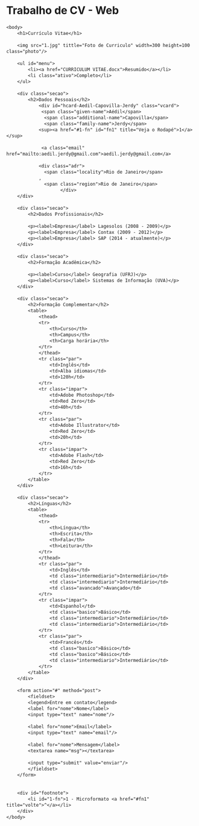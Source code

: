 # Trabalho de CV - Web

<html>
	<head>
		<title>Curriculo Vitae</title>
		<meta http-equiv="Content-Type" content="text/html;charset=utf-8" >
		<link rel="stylesheet" type="text/css" href="style.css">
	</head>
	
	<body>
		<h1>Currículo Vitae</h1>

		<img src="1.jpg" tittle="Foto de Curriculo" width=300 height=100 class="photo"/>
				  		
		<ul id="menu">
			<li><a href="CURRICULUM VITAE.docx">Resumido</a></li>
			<li class="ativo">Completo</li>
		</ul>
		
		<div class="secao">
			<h2>Dados Pessoais</h2>			
				<div id="hcard-Aedil-Capovilla-Jerdy" class="vcard">
				 <span class="given-name">Aédil</span>
				  <span class="additional-name">Capovilla</span>
				  <span class="family-name">Jerdy</span>
				<sup><a href="#1-fn" id="fn1" title="Veja o Rodapé">1</a></sup>

				 <a class="email" href="mailto:aedil.jerdy@gmail.com">aedil.jerdy@gmail.com</a>
				
				<div class="adr">
				  <span class="locality">Rio de Janeiro</span>
				, 
				  <span class="region">Rio de Janeiro</span>
		                </div>
		</div>

		<div class="secao">
			<h2>Dados Profissionais</h2>
			
			<p><label>Empresa</label> Lagesolos (2008 - 2009)</p>
			<p><label>Empresa</label> Contax (2009 - 2012)</p>
			<p><label>Empresa</label> SAP (2014 - atualmente)</p>
		</div>

		<div class="secao">
			<h2>Formação Acadêmica</h2>
			
			<p><label>Curso</label> Geografia (UFRJ)</p>
			<p><label>Curso</label> Sistemas de Informação (UVA)</p>
		</div>

		<div class="secao">
			<h2>Formação Complementar</h2>
			<table>
				<thead>
				<tr>
					<th>Curso</th>
					<th>Campus</th>
					<th>Carga horária</th>
				</tr>
				</thead>
				<tr class="par">
					<td>Inglês</td>
					<td>Alba idiomas</td>
					<td>120h</td>
				</tr>
				<tr class="impar">
					<td>Adobe Photoshop</td>
					<td>Red Zero</td>
					<td>40h</td>
				</tr>
				<tr class="par">
					<td>Adobe Illustrator</td>
					<td>Red Zero</td>
					<td>20h</td>
				</tr>
				<tr class="impar">
					<td>Adobe Flash</td>
					<td>Red Zero</td>
					<td>16h</td>
				</tr>
			</table>			
		</div>

		<div class="secao">
			<h2>Línguas</h2>
			<table>
				<thead>
				<tr>
					<th>Língua</th>
					<th>Escrita</th>
					<th>Fala</th>
					<th>Leitura</th>
				</tr>
				</thead>
				<tr class="par">
					<td>Inglês</td>
					<td class="intermediario">Intermediário</td>
					<td class="intermediario">Intermediário</td>
					<td class="avancado">Avançado</td>
				</tr>
				<tr class="impar">
					<td>Espanhol</td>
					<td class="basico">Básico</td>
					<td class="intermediario">Intermediário</td>
					<td class="intermediario">Intermediário</td>
				</tr>
				<tr class="par">
					<td>Francês</td>
					<td class="basico">Básico</td>
					<td class="basico">Básico</td>
					<td class="intermediario">Intermediário</td>
				</tr>
			</table>			
		</div>

		<form action="#" method="post">
			<fieldset>
			<legend>Entre em contato</legend>
			<label for="nome">Nome</label>
			<input type="text" name="nome"/>

			<label for="nome">Email</label>
			<input type="text" name="email"/>

			<label for="nome">Mensagem</label>
			<textarea name="msg"></textarea>

			<input type="submit" value="enviar"/>
			</fieldset>
		</form>

		
		<div id="footnote">
			<li id="1-fn">1 - Microformato <a href="#fn1" title="volte">^</a></li>
		</div>		
	</body>
</html>
